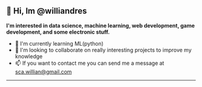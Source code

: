 ##  👋 Hi, Im @williandres
**I'm interested in data science, machine learning, web development, game development, and some electronic stuff.**
- 🌱 I'm currently learning ML(python)
- 💞️ I'm looking to collaborate on really interesting projects to improve my knowledge
- 📫 If you want to contact me you can send me a message at sca.willian@gmail.com

------------

